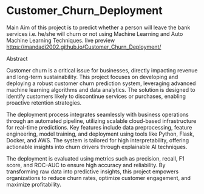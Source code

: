 # Customer_Churn_Deployment
Main Aim of this project is to predict whether a person will leave the bank services i.e. he/she will churn or not using Machine Learning and Auto Machine Learning Techniques. 
live preview
https://mandadi2002.github.io/Customer_Churn_Deployment/ 


Abstract


Customer churn is a critical issue for businesses, directly impacting revenue and long-term sustainability. This project focuses on developing and deploying a robust customer churn prediction system, leveraging advanced machine learning algorithms and data analytics. The solution is designed to identify customers likely to discontinue services or purchases, enabling proactive retention strategies.

The deployment process integrates seamlessly with business operations through an automated pipeline, utilizing scalable cloud-based infrastructure for real-time predictions. Key features include data preprocessing, feature engineering, model training, and deployment using tools like Python, Flask, Docker, and AWS. The system is tailored for high interpretability, offering actionable insights into churn drivers through explainable AI techniques.

The deployment is evaluated using metrics such as precision, recall, F1 score, and ROC-AUC to ensure high accuracy and reliability. By transforming raw data into predictive insights, this project empowers organizations to reduce churn rates, optimize customer engagement, and maximize profitability.


